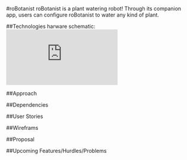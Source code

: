 #roBotanist
roBotanist is a plant watering robot!  Through its companion app, users can configure roBotanist to water any kind of plant.

##Technologies
harware schematic:
![](https://github.com/trevp3/roBotany/blob/master/schematic.pdf)

##Approach

##Dependencies

##User Stories

##Wireframs

##Proposal

##Upcoming Features/Hurdles/Problems
